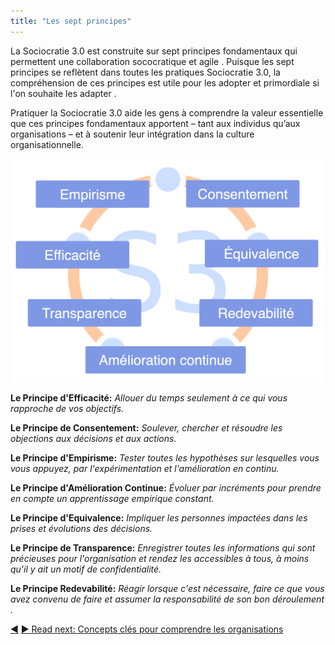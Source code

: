 ```yaml
---
title: "Les sept principes"
---
```



La Sociocratie 3.0 est construite sur sept principes fondamentaux qui permettent une collaboration sococratique et agile . Puisque les sept principes se reflètent dans toutes les pratiques Sociocratie 3.0, la compréhension de ces principes est utile pour les adopter et primordiale si l'on souhaite les adapter .

Pratiquer la Sociocratie 3.0 aide les gens à comprendre la valeur essentielle que ces principes fondamentaux apportent – tant aux individus qu’aux organisations – et à soutenir leur intégration dans la culture organisationnelle.

![Les sept principes](img/framework/s3-principles-plain.png)

**Le Principe d'Efficacité:** *Allouer du temps seulement à ce qui vous rapproche de vos objectifs.*

**Le Principe de Consentement:** *Soulever, chercher et résoudre les objections aux décisions et aux actions.*

**Le Principe d'Empirisme:** *Tester toutes les hypothèses sur lesquelles vous vous appuyez, par l'expérimentation et l'amélioration en continu.*

**Le Principe d'Amélioration Continue:** *Évoluer par incréments pour prendre en compte un apprentissage empirique constant.*

**Le Principe d'Equivalence:** *Impliquer les personnes impactées dans les prises et évolutions des  décisions.*

**Le Principe de Transparence:** *Enregistrer toutes les informations qui sont précieuses pour l'organisation et rendez les accessibles à tous, à moins qu'il y ait un motif de confidentialité.*

**Le Principe Redevabilité:** *Réagir lorsque c'est nécessaire, faire ce que vous avez convenu de faire et assumer la responsabilité de son bon déroulement .*

<div class="bottom-nav">
<a href="why-30.html" title="Back to: Pourquoi &quot;3.0&quot;?">◀</a> <a href="making-sense-of-organizations.html" title="">▶ Read next: Concepts clés pour comprendre les organisations</a>
</div>


<script type="text/javascript">
Mousetrap.bind('g n', function() {
    window.location.href = 'making-sense-of-organizations.html';
    return false;
});
</script>

